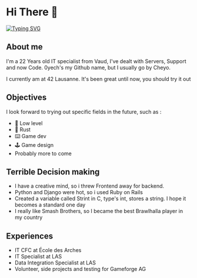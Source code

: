 # Hi There 💚
[![Typing SVG](https://readme-typing-svg.demolab.com?font=Fira+Code&pause=1000&color=24F75E&random=true&width=435&height=30&lines=I+love+fried+shrimps)](https://git.io/typing-svg)
## About me
I'm a 22 Years old IT specialist from Vaud, I've dealt with Servers, Support and now Code.
0yech's my Github name, but I usually go by Cheyo.

I currently am at 42 Lausanne. It's been great until now, you should try it out

## Objectives

I look forward to trying out specific fields in the future, such as :
- 💾 Low level
- 💖 Rust 
- ⌨️ Game dev
- 🕹️ Game design
- Probably more to come

## Terrible Decision making
- I have a creative mind, so i threw Frontend away for backend.
- Python and Django were hot, so i used Ruby on Rails
- Created a variable called Strint in C, type's int, stores a string. I hope it becomes a standard one day
- I really like Smash Brothers, so I became the best Brawlhalla player in my country

## Experiences
- IT CFC at École des Arches
- IT Specialist at LAS
- Data Integration Specialist at LAS
- Volunteer, side projects and testing for Gameforge AG
<!--
**0yech/0yech** is a ✨ _special_ ✨ repository because its `README.md` (this file) appears on your GitHub profile.

Here are some ideas to get you started:

- 🔭 I’m currently working on ...
- 🌱 I’m currently learning ...
- 👯 I’m looking to collaborate on ...
- 🤔 I’m looking for help with ...
- 💬 Ask me about ...
- 📫 How to reach me: ...
- 😄 Pronouns: ...
- ⚡ Fun fact: ...
-->
